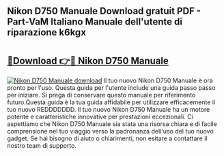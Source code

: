 ## Nikon D750 Manuale Download gratuit PDF - Part-VaM Italiano Manuale dell'utente di riparazione k6kgx

# <h2><a href="http://dffctq4.blite.top/?on=Nikon+D750+Manuale">🔗Download 👉🔴 Nikon D750 Manuale</a></h2>

[![Nikon D750 Manuale download](https://i.imgur.com/lujVjoI.png)](http://dffctq4.blite.top/?on=Nikon+D750+Manuale)
Il tuo nuovo Nikon D750 Manuale è ora pronto per l'uso. Questa guida per l'utente include una guida passo passo per iniziare. Si prega di conservare questo manuale per riferimento futuro.Questa guida è la tua guida affidabile per utilizzare efficacemente il tuo nuovo REDDDDDDD. Il tuo nuovo Nikon D750 Manuale ha un motore potente e caratteristiche innovative per prestazioni eccezionali. Ci aspettiamo che Nikon D750 Manuale sia stata una risorsa chiara e di facile comprensione nel tuo viaggio verso la padronanza dell'uso del tuo nuovo gadget. Se hai bisogno di aiuto o chiarimenti, non esitare a contattare il nostro team di supporto.
